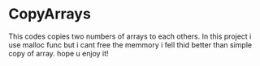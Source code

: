 # CopyArrays
This codes copies two numbers of arrays to each others.
In this project i use malloc func but i cant free the memmory i fell thid better than simple copy of array.
hope u enjoy it!
